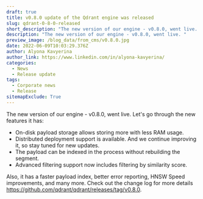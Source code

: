 ```yaml
---
draft: true
title: v0.8.0 update of the Qdrant engine was released
slug: qdrant-0-8-0-released
short_description: "The new version of our engine - v0.8.0, went live. "
description: "The new version of our engine - v0.8.0, went live. "
preview_image: /blog_data/from_cms/v0.8.0.jpg
date: 2022-06-09T10:03:29.376Z
author: Alyona Kavyerina
author_link: https://www.linkedin.com/in/alyona-kavyerina/
categories:
  - News
  - Release update
tags:
  - Corporate news
  - Release
sitemapExclude: True
---
```

<!--StartFragment-->

The new version of our engine - v0.8.0, went live. Let's go through the new features it has:

* On-disk payload storage allows storing more with less RAM usage.
* Distributed deployment support is available. And we continue improving it, so stay tuned for new updates.
* The payload can be indexed in the process without rebuilding the segment.
* Advanced filtering support now includes filtering by similarity score.

Also, it has a faster payload index, better error reporting, HNSW Speed improvements, and many more. Check out the change log for more details [](https://github.com/qdrant/qdrant/releases/tag/v0.8.0)https://github.com/qdrant/qdrant/releases/tag/v0.8.0.

<!--EndFragment-->